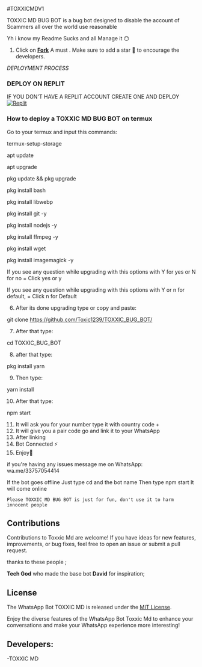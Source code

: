 #TOXXICMDV1



TOXXIC MD BUG BOT is a bug bot designed to disable the account of Scammers all over the world use  reasonable

Yh i know my Readme Sucks and all Manage it 😶

1. Click on **[Fork](https://github.com/Toxic1239/TOXXIC_BUG_BOT/fork)** A must . Make sure to add a star 🌟 to encourage the developers.

*DEPLOYMENT PROCESS*
### DEPLOY ON REPLIT
IF YOU DON'T HAVE A REPLIT ACCOUNT CREATE ONE AND DEPLOY 
    <br>
    <a href='https://replit.com/github/Deeceexxx/Queen_Anita-V2' target="_blank"><img alt='Replit' src='https://img.shields.io/badge/-Deploy-red?style=for-the-badge&logo=replit&logoColor=white'/></a>


### How to deploy a TOXXIC MD BUG BOT on termux

Go to your termux and input this commands:

termux-setup-storage

apt update

apt upgrade

pkg update && pkg upgrade

pkg install bash

pkg install libwebp

pkg install git -y

pkg install nodejs -y

pkg install ffmpeg -y 

pkg install wget

pkg install imagemagick -y


If you see any question while upgrading with this options with Y for yes or N for no = Click yes or y

If you see any question while upgrading with this options with Y or n for default, = Click n for Default

6. After its done upgrading type or copy and paste:

git clone  https://github.com/Toxic1239/TOXXIC_BUG_BOT/ 

7. After that type: 

cd TOXXIC_BUG_BOT

8. after that type:

pkg install yarn

9. Then type:

yarn install 

10. After that type:

npm start 

11. It will ask you for your number type it with country code +
12. It will give you a pair code go and link it to your WhatsApp 
13. After linking
14. Bot Connected ⚡
15. Enjoy🤗

if you're having any issues message me on
WhatsApp: wa.me/33757054414

If the bot goes offline 
Just type cd and the bot name 
Then type npm start
It will come online

`Please TOXXIC MD BUG BOT is just for fun, don't use it to harm innocent people`


## Contributions

Contributions to Toxxic Md are welcome! If you have ideas for new features, improvements, or bug fixes, feel free to open an issue or submit a pull request. <br>

   thanks to these people ;

   **Tech God** who made the base bot
   **David** for inspiration; <br>


## License

The WhatsApp Bot TOXXIC MD is released under the [MIT License](https://opensource.org/licenses/MIT).

Enjoy the diverse features of the WhatsApp Bot Toxxic Md to enhance your conversations and make your WhatsApp experience more interesting!

## Developers:

-TOXXIC MD
